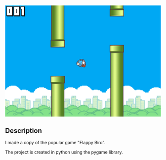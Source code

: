 ![Alt text](https://github.com/Peokk/Python-Flappy-Bird/blob/main/FlappyBird/images/Screen.png)

## Description
I made a copy of the popular game "Flappy Bird".

The project is created in python using the pygame library.


